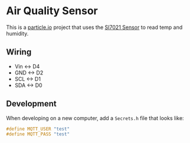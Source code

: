 # Air Quality Sensor

This is a [particle.io](https://www.particle.io/) project that uses the [SI7021 Sensor](https://www.adafruit.com/product/3251) to read temp and humidity.

## Wiring

* Vin <-> D4
* GND <-> D2
* SCL <-> D1
* SDA <-> D0

## Development

When developing on a new computer, add a `Secrets.h` file that looks like:

```cpp
#define MQTT_USER "test"
#define MQTT_PASS "test"
```